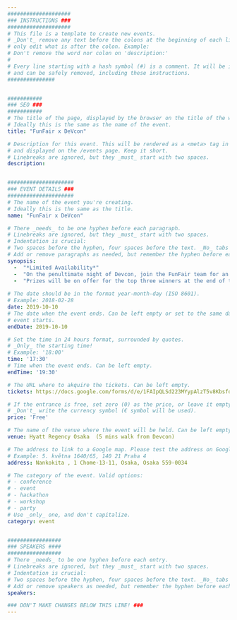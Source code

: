 ```yaml
---
####################
### INSTRUCTIONS ###
####################
# This file is a template to create new events.
# _Don't_ remove any text before the colons at the beginning of each line,
# only edit what is after the colon. Example:
# Don't remove the word nor colon on 'description:'
#
# Every line starting with a hash symbol (#) is a comment. It will be ignored
# and can be safely removed, including these instructions.
###############


###########
### SEO ###
###########
# The title of the page, displayed by the browser on the title of the window.
# Ideally this is the same as the name of the event.
title: "FunFair x DeVcon"

# Description for this event. This will be rendered as a <meta> tag in the HTML,
# and displayed on the /events page. Keep it short.
# Linebreaks are ignored, but they _must_ start with two spaces.
description: 


#####################
### EVENT DETAILS ###
#####################
# The name of the event you're creating.
# Ideally this is the same as the title.
name: "FunFair x DeVcon"

# There _needs_ to be one hyphen before each paragraph.
# Linebreaks are ignored, but they _must_ start with two spaces.
# Indentation is crucial:
# Two spaces before the hyphen, four spaces before the text. _No_ tabs allowed.
# Add or remove paragraphs as needed, but remember the hyphen before each entry.
synopsis:
  -  "*Limited Availability*"  
  -  "On the penultimate night of Devcon, join the FunFair team for an evening of entertainment and drinks where you can also win prizes in a gaming tournament running throughout the event. "  
  -  "Prizes will be on offer for the top three winners at the end of the evening, while those not so lucky will be treated to the best games on the blockchain, featuring our live state channel technology, all in the company of fellow Devcon attendees." 
  
# The date should be in the format year-month-day (ISO 8601).
# Example: 2018-02-28
date: 2019-10-10
# The date when the event ends. Can be left empty or set to the same day the
# event starts.
endDate: 2019-10-10

# Set the time in 24 hours format, surrounded by quotes.
# _Only_ the starting time!
# Example: '18:00'
time: '17:30'
# Time when the event ends. Can be left empty.
endTime: '19:30'

# The URL where to akquire the tickets. Can be left empty.
tickets: https://docs.google.com/forms/d/e/1FAIpQLSd223MYypAlzT5v8Kbsfo19AbIE9hYgJLHVxX-ICIyDcM7Drg/viewform

# If the entrance is free, set zero (0) as the price, or leave it empty.
# _Don't_ write the currency symbol (€ symbol will be used).
price: 'Free'

# The name of the venue where the event will be held. Can be left empty.
venue: Hyatt Regency Osaka  (5 mins walk from Devcon)

# The address to link to a Google map. Please test the address on Google Maps.
# Example: 5. května 1640/65, 140 21 Praha 4
address: Nankokita , 1 Chome-13-11, Osaka, Osaka 559-0034

# The category of the event. Valid options:
# - conference
# - event
# - hackathon
# - workshop
# - party
# Use _only_ one, and don't capitalize.
category: event


#################
### SPEAKERS ####
#################
# There _needs_ to be one hyphen before each entry.
# Linebreaks are ignored, but they _must_ start with two spaces.
# Indentation is crucial:
# Two spaces before the hyphen, four spaces before the text. _No_ tabs allowed.
# Add or remove speakers as needed, but remember the hyphen before each entry.
speakers:

### DON'T MAKE CHANGES BELOW THIS LINE! ###
---
```

<!-- ### DON'T MAKE CHANGES BELOW THIS LINE! ### -->

<Event-Content/>
